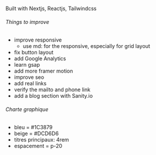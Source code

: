 Built with Nextjs, Reactjs, Tailwindcss

###### Things to improve ######
- improve responsive
    - use md: for the responsive, especially for grid layout
- fix button layout
- add Google Analytics
- learn gsap
- add more framer motion
- improve seo
- add real links
- verify the mailto and phone link
- add a blog section with Sanity.io



###### Charte graphique ######
- bleu = #1C3879
- beige = #DCD6D6
- titres principaux: 4rem
- espacement = p-20 


